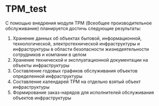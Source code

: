# TPM_test
С помощью внедрения модуля TPM (Всеобщее производительное обслуживание) планируется достичь следующие результаты:
1.	Хранение данных об объектах бытовой, информационной, технологической, электротехнической инфраструктуры и инфраструктуры в области безопасности жизнедеятельности сотрудников и компании в целом
2.	Хранение технической и эксплуатационной документации на объекты инфраструктуры
3.	Составление годовых графиков обслуживания объектов определенной инфраструктуры
4.	Составление календарей TPM на отдельно взятый объект инфраструктуры
5.	Формирование заказ-нарядов для исполнителей обслуживания объектов инфраструктуры
